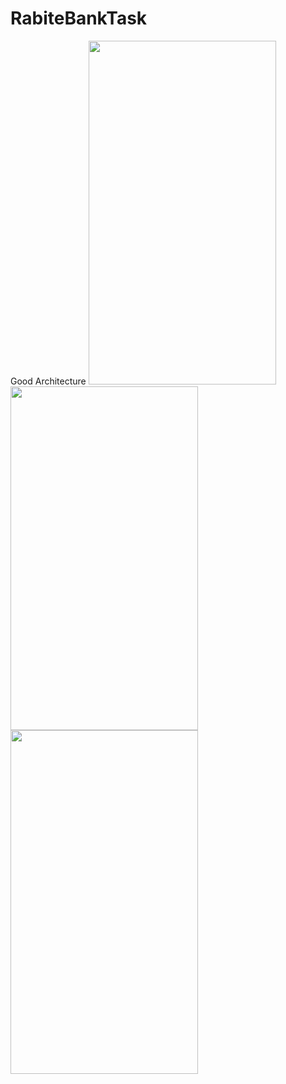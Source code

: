 # RabiteBankTask
Good Architecture
<img src="https://user-images.githubusercontent.com/53703480/124375621-3ff24c80-dcb4-11eb-84b3-4e58a6a3eeb1.jpg" width="300" height="550"></img>
<img src="https://user-images.githubusercontent.com/53703480/124375629-484a8780-dcb4-11eb-8e9a-3a3c7cd873d5.jpg" width="300" height="550"></img>
<img src="https://user-images.githubusercontent.com/53703480/124375633-4a144b00-dcb4-11eb-966c-4354e5362612.jpg" width="300" height="550"></img>
